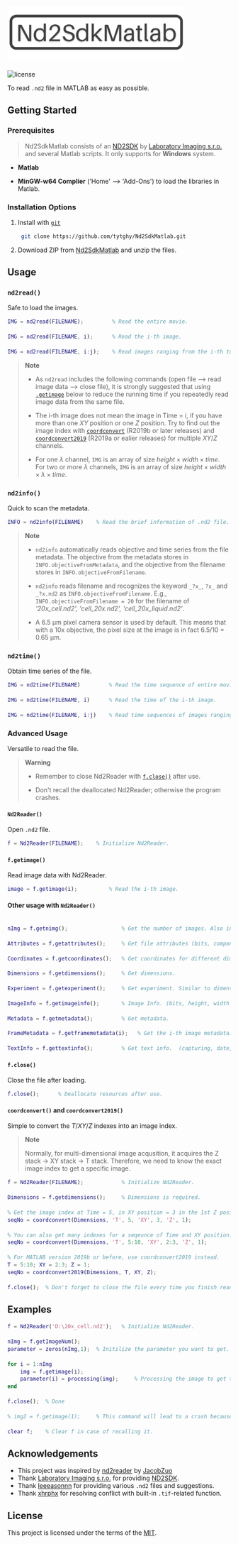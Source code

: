 # ![Nd2SdkMatlab](/img/logo.png)

![license](https://img.shields.io/badge/License-MIT-blue)

To read `.nd2` file in MATLAB as easy as possible.

<!-- GETTING STARTED -->
## Getting Started

### Prerequisites

> Nd2SdkMatlab consists of an [ND2SDK](https://www.nd2sdk.com/) by [Laboratory Imaging s.r.o.](https://www.laboratory-imaging.com) and several Matlab scripts.  It only supports for __Windows__ system.

- __Matlab__

- __MinGW-w64 Complier__ ('Home' --> 'Add-Ons') to load the libraries in Matlab.

### Installation Options

1. Install with [`git`](https://git-scm.com/)

   ```sh
    git clone https://github.com/tytghy/Nd2SdkMatlab.git
    ```

2. Download ZIP from [Nd2SdkMatlab](https://github.com/tytghy/Nd2SdkMatlab) and unzip the files.  

## Usage

### `nd2read()`

Safe to load the images.

```matlab
IMG = nd2read(FILENAME);         % Read the entire movie. 

IMG = nd2read(FILENAME, i);      % Read the i-th image. 

IMG = nd2read(FILENAME, i:j);    % Read images ranging from the i-th to j-th frames.
```

> __Note__  
>
> - As `nd2read` includes the following commands (open file --> read image data --> close file), it is strongly suggested that using [`.getimage`](#fgetimage) below to reduce the running time if you repeatedly read image data from the same file.
>  
> - The i-th image does not mean the image in Time = i, if you have more than one $XY$ position or one $Z$ position.  Try to find out the image index with [`coordconvert`](#coordconvert-and-coordconvert2019) (R2019b or later releases) and [`coordconvert2019`](#coordconvert-and-coordconvert2019) (R2019a or ealier releases) for multiple $XY/Z$ channels.
>
> - For one $\lambda$ channel, `IMG` is an array of size $height \times width \times time$.  For two or more $\lambda$ channels, `IMG` is an array of size  $height \times width \times \lambda \times time$.

### `nd2info()`

Quick to scan the metadata.

``` matlab
INFO = nd2info(FILENAME)    % Read the brief information of .nd2 file.
```

> __Note__
>
> - `nd2info` automatically reads objective and time series from the file metadata.  The objective from the metadata stores in `INFO.objectiveFromMetadata`, and the objective from the filename stores in `INFO.objectiveFromFilename`.
>
> - `nd2info` reads filename and recognizes the keyword `_?x_`, `?x_` and ``_?x.nd2`` as `INFO.objectiveFromFilename`.  E.g., `INFO.objectiveFromFilename = 20` for the filename of *'20x_cell.nd2', 'cell_20x.nd2', 'cell_20x_liquid.nd2'*.
>
> - A 6.5 µm pixel camera sensor is used by default.  This means that with a 10x objective, the pixel size at the image is in fact 6.5/10 = 0.65 µm.

### `nd2time()`

Obtain time series of the file.

```matlab
IMG = nd2time(FILENAME)         % Read the time sequence of entire movie. 

IMG = nd2time(FILENAME, i)      % Read the time of the i-th image. 

IMG = nd2time(FILENAME, i:j)    % Read time sequences of images ranging from the i-th to j-th frames.
```

<!-- ### `unloadsdk`

Fix conflict with in-built Matlab function like `imwrite`.

> __Note__
>
> *nd2readsdk* uses a library to read `.tif` file that may conflict with in-built functions in Matlab such as `imwrite` a `.tif` image.  If so, use `unloadsdk` to unload the contradicted library.

``` matlab
img = nd2read(filename);    % read the first image.

% imwrite(1, 'a.tif')       % Sometimes, imwrite unworks. 

unloadsdk;                  % unloadsdk solves the problem. 

imwrite(1, 'a.tif');        % imwrite works again. 
``` -->

### Advanced Usage

Versatile to read the file.

> __Warning__
>
> - Remember to close Nd2Reader with [`f.close()`](#fclose) after use.  
>
> - Don't recall the deallocated Nd2Reader; otherwise the program crashes.

#### `Nd2Reader()`

Open `.nd2` file.

```matlab
f = Nd2Reader(FILENAME);    % Initialize Nd2Reader.  
```

#### `f.getimage()`

Read image data with Nd2Reader.

```matlab
image = f.getimage(i);          % Read the i-th image.
```

#### Other usage with `Nd2Reader()`

```matlab

nImg = f.getnimg();                 % Get the number of images. Also in Attributes. 

Attributes = f.getattributes();     % Get file attributes (bits, componentCount, heightPx, widthPx, widthBytes, etc)

Coordinates = f.getcoordinates();   % Get coordinates for different dimensions. (index <--> (T, XY, Z))

Dimensions = f.getdimensions();     % Get dimensions. 

Experiment = f.getexperiment();     % Get experiment. Similar to dimensions but with detailed parameters.

ImageInfo = f.getimageinfo();       % Image Info. (bits, height, width and components)

Metadata = f.getmetadata();         % Get metadata.

FrameMetadata = f.getframemetadata(i);   % Get the i-th image metadata. (image position and time)

TextInfo = f.gettextinfo();         % Get text info.  (capturing, date, description, optics)
```

#### `f.close()`

Close the file after loading.

```matlab
f.close();      % Deallocate resources after use.
```

#### `coordconvert()` and `coordconvert2019()`

Simple to convert the $T/XY/Z$ indexes into an image index.

> __Note__
>
> Normally, for multi-dimensional image acqusition, it acquires the Z stack -> XY stack -> T stack.  Therefore, we need to know the exact image index to get a specific image.

```matlab
f = Nd2Reader(FILENAME);            % Initialize Nd2Reader.

Dimensions = f.getdimensions();     % Dimensions is required. 

% Get the image index at Time = 5, in XY position = 3 in the 1st Z position. 
seqNo = coordconvert(Dimensions, 'T', 5, 'XY', 3, 'Z', 1);       

% You can also get many indexes for a seqeunce of Time and XY position. 
seqNo = coordconvert(Dimensions, 'T', 5:10, 'XY', 2:3, 'Z', 1);   

% For MATLAB version 2019b or before, use coordconvert2019 instead. 
T = 5:10; XY = 2:3; Z = 1;
seqNo = coordconvert2019(Dimensions, T, XY, Z);  

f.close();  % Don't forget to close the file every time you finish reading data.
```

## Examples

```matlab
f = Nd2Reader('D:\20x_cell.nd2');   % Initialize Nd2Reader.

nImg = f.getImageNum(); 
parameter = zeros(nImg,1);  % Initilize the parameter you want to get.

for i = 1:nImg
    img = f.getimage(i);
    parameter(i) = processing(img);     % Processing the image to get the parameter.
end

f.close();  % Done

% img2 = f.getimage(1);     % This command will lead to a crash because of recalling the deallocated Nd2Reader!!

clear f;    % Clear f in case of recalling it. 
```

## Acknowledgements

- This project was inspired by [nd2reader](https://github.com/JacobZuo/nd2reader) by [JacobZuo](https://github.com/JacobZuo)
- Thank [Laboratory Imaging s.r.o.](https://www.laboratory-imaging.com/) for providing [ND2SDK](www.nd2sdk.com).
- Thank [leeeasonnn](https://github.com/leeeasonnn) for providing various `.nd2` files and suggestions.
- Thank [xhrphx](https://github.com/xhrphx) for resolving conflict with built-in `.tif`-related function.

## License

This project is licensed under the terms of the [MIT](/LICENSE).
